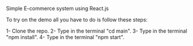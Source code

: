 Simple E-commerce system using React.js

To try on the demo all you have to do is follow these steps:

1- Clone the repo.
2- Type in the terminal "cd main".
3- Type in the terminal "npm install".
4- Type in the terminal "npm start".
